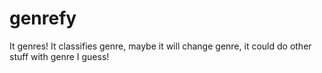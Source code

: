 # genrefy
It genres! It classifies genre, maybe it will change genre, it could do other stuff with genre I guess!
